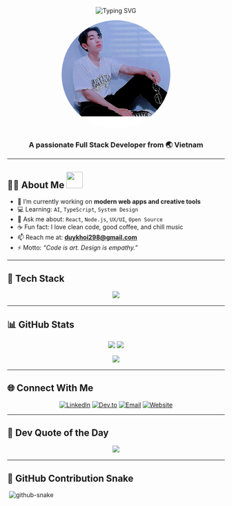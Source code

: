<!-- PROFILE HEADER -->
<!-- PROFILE HEADER -->
<p align="center">
  <img src="https://readme-typing-svg.demolab.com?font=Fira+Code&weight=500&size=26&pause=1000&color=00C9A7&center=true&vCenter=true&width=700&height=100&lines=Hi+there+%F0%9F%91%8B,+I'm+Nguyen+Duy+Khoi!" alt="Typing SVG" />
</p>
<p align="center">
  <img src="https://github.com/nguyenleduy03/nguyenleduy03/blob/main/duy.png" 
      style="width: 50%; border-radius: 100%;" solid #00C9A7;" 
       alt="Avatar" />
</p>
<h3 align="center">A passionate Full Stack Developer from 🌏 Vietnam</h3>

---

## 👨‍💻 About Me <img src="https://cultofthepartyparrot.com/parrots/hd/laptop_parrot.gif" width="38" height="38"/>

- 🔭 I’m currently working on **modern web apps and creative tools**  
- 💻  Learning: `AI`, `TypeScript`, `System Design`  
- 💬 Ask me about: `React`, `Node.js`, `UX/UI`, `Open Source`  
- ☕ Fun fact: I love clean code, good coffee, and chill music  
- 📫 Reach me at: **[duykhoi298@gmail.com](mailto:duykhoi298@gmail.com)**  
- ⚡ Motto: _“Code is art. Design is empathy.”_

---

## 🧰 Tech Stack

<p align="center">
  <img src="https://skillicons.dev/icons?i=html,css,js,ts,react,nodejs,express,mongodb,mysql,figma,git,github,vercel&theme=light" />
</p>

---

## 📊 GitHub Stats

<p align="center">
  <img src="https://github-readme-stats.vercel.app/api?username=nguyenleduy03&show_icons=true&theme=radical" width="48%" />
  <img src="https://github-readme-streak-stats.herokuapp.com?user=nguyenleduy03&theme=radical" width="48%" />
</p>

<p align="center">
  <img src="https://github-readme-stats.vercel.app/api/top-langs/?username=nguyenleduy03&layout=compact&theme=radical" width="40%" />
</p>

---

## 🌐 Connect With Me

<p align="center">
  <a href="https://linkedin.com/in/yourprofile" target="_blank"><img alt="LinkedIn" src="https://img.shields.io/badge/-LinkedIn-0A66C2?style=for-the-badge&logo=linkedin&logoColor=white"></a>
  <a href="https://dev.to/yourusername"><img alt="Dev.to" src="https://img.shields.io/badge/-Dev.to-0A0A0A?style=for-the-badge&logo=dev.to&logoColor=white"></a>
  <a href="mailto:nguyenleduydhtv@gmail.com"><img alt="Email" src="https://img.shields.io/badge/-Email-EA4335?style=for-the-badge&logo=gmail&logoColor=white"></a>
  <a href="https://yourwebsite.com"><img alt="Website" src="https://img.shields.io/badge/-Portfolio-FF5722?style=for-the-badge&logo=firefox&logoColor=white"></a>
</p>

---

## 🎯 Dev Quote of the Day

<p align="center">
  <img src="https://quotes-github-readme.vercel.app/api?type=horizontal&theme=merko" />
</p>

---

## 🐍 GitHub Contribution Snake

﻿<picture>
  <source media="(prefers-color-scheme: dark)" srcset="https://raw.githubusercontent.com/hungtvu113/hungtvu123/output/github-snake-dark.svg" />
  <source media="(prefers-color-scheme: light)" srcset="https://raw.githubusercontent.com/hungtvu113/hungtvu123/output/github-snake.svg" />
  <img alt="github-snake" src="https://raw.githubusercontent.com/hungtvu113/hungtvu123/output/github-snake.svg" />
</picture>
